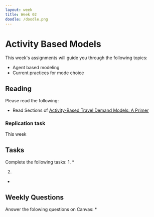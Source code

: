 ```yaml
---
layout: week
title: Week 02
doodle: /doodle.png
---
```


# Activity Based Models

This week's assignments will guide you through the following topics:
* Agent based modeling
* Current practices for mode choice

## Reading

Please read the following:
* Read Sections  of [Activity-Based Travel Demand Models: A Primer](http://onlinepubs.trb.org/onlinepubs/shrp2/SHRP2_C46.pdf)


### Replication task
This week 

## Tasks

Complete the following tasks:
1. 
* 

2. 
* 

## Weekly Questions
Answer the folowing questions on Canvas:
* 
